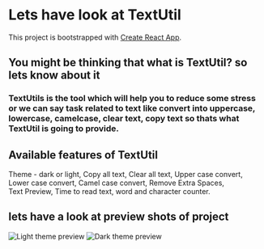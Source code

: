 # Lets have look at TextUtil

This project is bootstrapped with [Create React App](https://github.com/facebook/create-react-app).

## You might be thinking that what is TextUtil? so lets know about it

### TextUtils is the tool which will help you to reduce some stress or we can say task related to text like convert into uppercase, lowercase, camelcase, clear text, copy text so thats what TextUtil is going to provide.


## Available features of TextUtil

Theme - dark or light,
Copy all text,
Clear all text,
Upper case convert,
Lower case convert,
Camel case convert,
Remove Extra Spaces,  
Text Preview,
Time to read text,
word and character counter. 

## lets have a look at preview shots of project

![Light theme preview](https://user-images.githubusercontent.com/60084238/193393443-27d06393-67bd-4e81-a1f6-f57795c8cdaf.PNG)
![Dark theme preview](https://user-images.githubusercontent.com/60084238/193393444-730460fd-d411-4770-a01e-ac87e07b184e.PNG)
